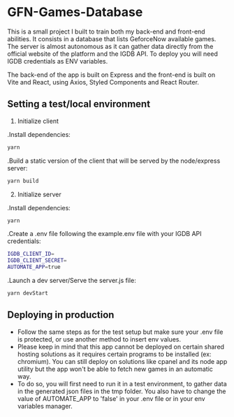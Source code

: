 # GFN-Games-Database

This is a small project I built to train both my back-end and front-end abilities.
It consists in a database that lists GeforceNow available games.
The server is almost autonomous as it can gather data directly from the official website of the platform and the IGDB API. 
To deploy you will need IGDB credentials as ENV variables.

The back-end of the app is built on Express and the front-end is built on Vite and React, using Axios, Styled Components and React Router.

## Setting a test/local environment

1. Initialize client

.Install dependencies:

   ```bash
   yarn
   ```
   
.Build a static version of the client that will be served by the node/express server:

  ```bash
  yarn build
   ```
  
2. Initialize server

.Install dependencies:

   ```bash
   yarn
   ```

.Create a .env file following the example.env file with your IGDB API credentials:

  ```bash
  IGDB_CLIENT_ID=
  IGDB_CLIENT_SECRET=
  AUTOMATE_APP=true
  ```

.Launch a dev server/Serve the server.js file:

  ```bash
  yarn devStart
  ```

## Deploying in production

- Follow the same steps as for the test setup but make sure your .env file is protected, or use another method to insert env values.
- Please keep in mind that this app cannot be deployed on certain shared hosting solutions as it requires certain programs to be installed (ex: chromium). You can still deploy on solutions like cpanel and its node app utility but the app won't be able to fetch new games in an automatic way.
- To do so, you will first need to run it in a test environment, to gather data in the generated json files in the tmp folder. You also have to change the value of AUTOMATE_APP to 'false' in your .env file or in your env variables manager.